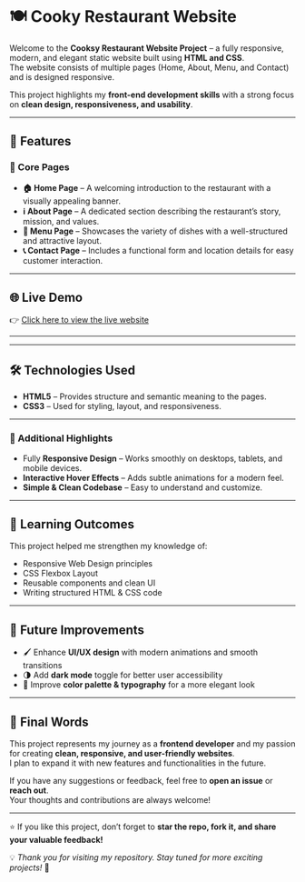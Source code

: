 # 🍽️ Cooky Restaurant Website  

Welcome to the **Cooksy Restaurant Website Project** – a fully responsive, modern, and elegant static website built using **HTML and  CSS**.  
The website consists of multiple pages (Home, About, Menu, and Contact) and is designed responsive. 

This project highlights my **front-end development skills** with a strong focus on **clean design, responsiveness, and usability**.  

---

## 🔹 Features

### 📌 Core Pages
- **🏠 Home Page** – A welcoming introduction to the restaurant with a visually appealing banner.  
- **ℹ️ About Page** – A dedicated section describing the restaurant’s story, mission, and values.  
- **📖 Menu Page** – Showcases the variety of dishes with a well-structured and attractive layout.  
- **📞 Contact Page** – Includes a functional form and location details for easy customer interaction.  


---

## 🌐 Live Demo
👉 [Click here to view the live website](https://awaistabaruk.github.io/Cooksy-resturant-web/index.html)  

---

---

## 🛠️ Technologies Used
- **HTML5** – Provides structure and semantic meaning to the pages.  
- **CSS3** – Used for styling, layout, and responsiveness.    


---
### 📌 Additional Highlights
- Fully **Responsive Design** – Works smoothly on desktops, tablets, and mobile devices.  
- **Interactive Hover Effects** – Adds subtle animations for a modern feel.  
- **Simple & Clean Codebase** – Easy to understand and customize.   
---


## 📌 Learning Outcomes
This project helped me strengthen my knowledge of:  
- Responsive Web Design principles  
- CSS Flexbox Layout
- Reusable components and clean UI  
- Writing structured HTML & CSS code  

---
## 🎯 Future Improvements
- 🖌️ Enhance **UI/UX design** with modern animations and smooth transitions  
- 🌗 Add **dark mode** toggle for better user accessibility  
- 🎨 Improve **color palette & typography** for a more elegant look  
---

## 📢 Final Words
This project represents my journey as a **frontend developer** and my passion for creating **clean, responsive, and user-friendly websites**.  
I plan to expand it with new features and functionalities in the future.  

If you have any suggestions or feedback, feel free to **open an issue** or **reach out**.  
Your thoughts and contributions are always welcome!  

---

⭐ If you like this project, don’t forget to **star the repo, fork it, and share your valuable feedback!**  

💡 *Thank you for visiting my repository. Stay tuned for more exciting projects!* 🚀  


